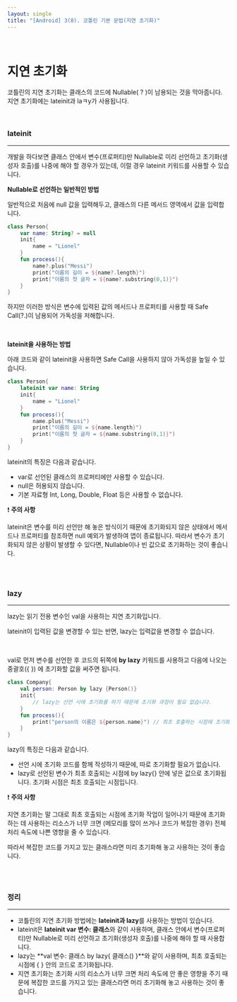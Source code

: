 ```yaml
---
layout: single
title: "[Android] 3(8). 코틀린 기본 문법(지연 초기화)"
---
```




<br>

# 지연 초기화

코틀린의 지연 초기화는 클래스의 코드에 Nullable( ? )이 남용되는 것을 막아줍니다. 지연 초기화에는 lateinit과 laㅋy가 사용됩니다. 

<br>

### lateinit

---

개발을 하다보면 클래스 안에서 변수(프로퍼티)만 Nullable로 미리 선언하고 초기화(생성자 호출)를 나중에 해야 할 경우가 있는데, 이럴 경우 lateinit 키워드를 사용할 수 있습니다. 

**Nullable로 선언하는 일반적인 방법**

일반적으로 처음에 null 값을 입력해두고, 클래스의 다른 메서드 영역에서 값을 입력합니다. 

```kotlin
class Person{
    var name: String? = null
    init{
        name = "Lionel"
    }
    fun process(){
        name?.plus("Messi")
        print("이름의 길이 = ${name?.length}")
        print("이름의 첫 글자 = ${name?.substring(0,1)}")
    }
}
```

하지만 이러한 방식은 변수에 입력된 값의 메서드나 프로퍼티를 사용할 때 Safe Call(?.)이 남용되어 가독성을 저해합니다. 

<br>

**lateinit을 사용하는 방법**

아래 코드와 같이 lateinit을 사용하면 Safe Call을 사용하지 않아 가독성을 높일 수 있습니다. 

```kotlin
class Person{
    lateinit var name: String
    init{
        name = "Lionel"
    }
    fun process(){
        name.plus("Messi")
        print("이름의 길이 = ${name.length}")
        print("이름의 첫 글자 = ${name.substring(0,1)}")
    }
}
```

lateinit의 특징은 다음과 같습니다. 

* var로 선언된 클래스의 프로퍼티에만 사용할 수 있습니다. 
* null은 허용되지 않습니다. 
* 기본 자료형 Int, Long, Double, Float 등은 사용할 수 없습니다. 

❗ **주의 사항**

lateinit은 변수를 미리 선언만 해 놓은 방식이기 때문에 초기화되지 않은 상태에서 메서드나 프로퍼티를 참조하면 null 예외가 발생하여 앱이 종료됩니다. 따라서 변수가 초기화되지 않은 상황이 발생할 수 있다면, Nullable이나 빈 값으로 초기화하는 것이 좋습니다. 

<br>

<br>

### lazy

---

lazy는 읽기 전용 변수인 val을 사용하는 지연 초기화입니다. 

lateinit이 입력된 값을 변경할 수 있는 반면, lazy는 입력값을 변경할 수 없습니다. 

<br>

val로 먼저 변수를 선언한 후 코드의 뒤쪽에 **by lazy** 키워드를 사용하고 다음에 나오는 중괄호({ }) 에 초기화할 값을 써주면 됩니다. 

```kotlin
class Company{
    val person: Person by lazy {Person()}
    init{
        // lazy는 선언 시에 초기화를 하기 때문에 초기화 과정이 필요 없습니다. 
    }
    fun process(){
        print("person의 이름은 ${person.name}") // 최초 호출하는 시점에 초기화됩니다. 
    }
}
```

lazy의 특징은 다음과 같습니다. 

* 선언 시에 초기화 코드를 함께 작성하기 때문에, 따로 초기화할 필요가 없습니다. 
* lazy로 선언된 변수가 최초 호출되는 시점에 by lazy{} 안에 넣은 값으로 초기화됩니다. 초기화 시점은 최초 호출되는 시점입니다. 

❗ **주의 사항**

지연 초기화는 말 그대로 최초 호출되는 시점에 초기화 작업이 일어나기 때문에 초기화하는 데 사용하는 리소스가 너무 크면 (메모리를 많이 쓰거나 코드가 복잡한 경우) 전체 처리 속도에 나쁜 영향을 줄 수 있습니다. 

따라서 복잡한 코드를 가지고 있는 클래스라면 미리 초기화해 놓고 사용하는 것이 좋습니다. 

<br>

<br>

### 정리

---

* 코틀린의 지연 초기화 방법에는 **lateinit과 lazy**를 사용하는 방법이 있습니다. 
* lateinit은 **lateinit var 변수: 클래스**와 같이 사용하며, 클래스 안에서 변수(프로퍼티)만 Nullable로 미리 선언하고 초기화(생성자 호출)를 나중에 해야 할 때 사용합니다. 
* lazy는 **val 변수: 클래스 by lazy{ 클래스() }**와 같이 사용하며, 최초 호출되는 시점에 { } 안의 코드로 초기화됩니다. 
* 지연 초기화는 초기화 시의 리소스가 너무 크면 처리 속도에 안 좋은 영향을 주기 때문에 복잡한 코드를 가지고 있는 클래스라면 머리 초기화해 놓고 사용하는 것이 좋습니다. 







